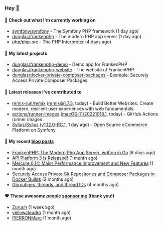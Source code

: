 ### Hey 👋

#### 👷 Check out what I'm currently working on

- [symfony/symfony](https://github.com/symfony/symfony) - The Symfony PHP framework (1 day ago)
- [dunglas/frankenphp](https://github.com/dunglas/frankenphp) - The modern PHP app server (1 day ago)
- [php/php-src](https://github.com/php/php-src) - The PHP Interpreter (4 days ago)

#### 🌱 My latest projects

- [dunglas/frankenphp-demo](https://github.com/dunglas/frankenphp-demo) - Demo app for FrankenPHP
- [dunglas/frankenphp-website](https://github.com/dunglas/frankenphp-website) - The website of FrankenPHP
- [dunglas/docker-private-composer-packages](https://github.com/dunglas/docker-private-composer-packages) - Example: Securely Access Private Composer Packages

#### 🔭 Latest releases I've contributed to

- [remix-run/remix](https://github.com/remix-run/remix) ([remix@1.7.3](https://github.com/remix-run/remix/releases/tag/remix%401.7.3), today) - Build Better Websites. Create modern, resilient user experiences with web fundamentals.
- [actions/runner-images](https://github.com/actions/runner-images) ([macOS-11/20221018.1](https://github.com/actions/runner-images/releases/tag/macOS-11%2F20221018.1), today) - GitHub Actions runner images
- [Sylius/Sylius](https://github.com/Sylius/Sylius) ([v1.12.0-RC.1](https://github.com/Sylius/Sylius/releases/tag/v1.12.0-RC.1), 1 day ago) - Open Source eCommerce Platform on Symfony

#### 📜 My recent [blog posts](https://dunglas.fr)

- [FrankenPHP: The Modern Php App Server, written in Go](https://dunglas.dev/2022/10/frankenphp-the-modern-php-app-server-written-in-go/) (6 days ago)
- [API Platform 3 Is Released!](https://dunglas.dev/2022/09/api-platform-3-is-released/) (1 month ago)
- [Mercure 0.14: Major Performance Improvement and New Features](https://dunglas.dev/2022/09/mercure-0-14/) (1 month ago)
- [Securely Access Private Git Repositories and Composer Packages in Docker Builds](https://dunglas.dev/2022/08/securely-access-private-git-repositories-and-composer-packages-in-docker-builds/) (2 months ago)
- [Goroutines, threads, and thread IDs](https://dunglas.dev/2022/05/goroutines-threads-and-thread-ids/) (4 months ago)

#### ❤️ These awesome people [sponsor me](https://github.com/sponsors/dunglas) (thank you!)

- [Zuruuh](https://github.com/Zuruuh) (1 week ago)
- [yellowcloudro](https://github.com/yellowcloudro) (1 month ago)
- [PIERRONMarc](https://github.com/PIERRONMarc) (1 month ago)

